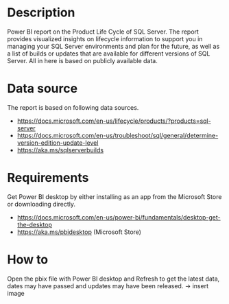 # Description
Power BI report on the Product Life Cycle of SQL Server. The report provides visualized insights on lifecycle information to support you in managing your SQL Server environments and plan for the future, as well as a list of builds or updates that are available for different versions of SQL Server. All in here is based on publicly available data.

# Data source
The report is based on following data sources.
- https://docs.microsoft.com/en-us/lifecycle/products/?products=sql-server
- https://docs.microsoft.com/en-us/troubleshoot/sql/general/determine-version-edition-update-level
- https://aka.ms/sqlserverbuilds

# Requirements
Get Power BI desktop by either installing as an app from the Microsoft Store or downloading directly.
- https://docs.microsoft.com/en-us/power-bi/fundamentals/desktop-get-the-desktop 
- https://aka.ms/pbidesktop (Microsoft Store)

# How to
Open the pbix file with Power BI desktop and Refresh to get the latest data,  dates may have passed and updates may have been released.
-> insert image
